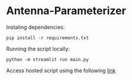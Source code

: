 # Antenna-Parameterizer

Instaling dependencies:

`pip install -r requirements.txt`

Running the script locally:

`python -m streamlit run main.py`

Access hosted script using the following [link](https://b1nt0n-antenna-parameterizer-main-o4z9rh.streamlit.app/)

